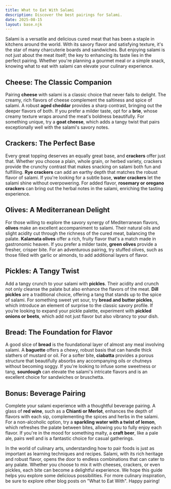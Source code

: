 ```yaml
---
title: What to Eat With Salami
description: Discover the best pairings for Salami.
date: 2025-08-15
layout: base.njk
---
```


Salami is a versatile and delicious cured meat that has been a staple in kitchens around the world. With its savory flavor and satisfying texture, it's the star of many charcuterie boards and sandwiches. But enjoying salami is not just about the meat itself; the key to enhancing its taste lies in the perfect pairing. Whether you're planning a gourmet meal or a simple snack, knowing what to eat with salami can elevate your culinary experience.

## **Cheese: The Classic Companion**

Pairing **cheese** with salami is a classic choice that never fails to delight. The creamy, rich flavors of cheese complement the saltiness and spice of salami. A robust **aged cheddar** provides a sharp contrast, bringing out the deeper flavors of both. If you prefer a milder taste, opt for a **brie**, whose creamy texture wraps around the meat's boldness beautifully. For something unique, try a **goat cheese**, which adds a tangy twist that pairs exceptionally well with the salami's savory notes.

## **Crackers: The Perfect Base**

Every great topping deserves an equally great base, and **crackers** offer just that. Whether you choose a plain, whole grain, or herbed variety, crackers provide the crunchy contrast that makes snacking on salami both fun and fulfilling. **Rye crackers** can add an earthy depth that matches the robust flavor of salami. If you're looking for a subtle base, **water crackers** let the salami shine without overpowering. For added flavor, **rosemary or oregano crackers** can bring out the herbal notes in the salami, enriching the tasting experience.

## **Olives: A Mediterranean Delight**

For those willing to explore the savory synergy of Mediterranean flavors, **olives** make an excellent accompaniment to salami. Their natural oils and slight acidity cut through the richness of the cured meat, balancing the palate. **Kalamata olives** offer a rich, fruity flavor that's a match made in gastronomic heaven. If you prefer a milder taste, **green olives** provide a fresher, crisper bite. For an adventurous pairing, try stuffed olives, such as those filled with garlic or almonds, to add additional layers of flavor.

## **Pickles: A Tangy Twist**

Add a tangy crunch to your salami with **pickles**. Their acidity and crunch not only cleanse the palate but also enhance the flavors of the meat. **Dill pickles** are a traditional choice, offering a tang that stands up to the spice of salami. For something sweet yet sour, try **bread and butter pickles**, which introduce an element of surprise to the classic savory profile. If you’re looking to expand your pickle palette, experiment with **pickled onions or beets**, which add not just flavor but also vibrancy to your dish.

## **Bread: The Foundation for Flavor**

A good slice of **bread** is the foundational layer of almost any meal involving salami. A **baguette** offers a chewy, robust basis that can handle thick slathers of mustard or oil. For a softer bite, **ciabatta** provides a porous structure that beautifully absorbs any accompanying oils or chutneys without becoming soggy. If you're looking to infuse some sweetness or tang, **sourdough** can elevate the salami's intricate flavors and is an excellent choice for sandwiches or bruschetta.

## **Bonus: Beverage Pairing**

Complete your salami experience with a thoughtful beverage pairing. A glass of **red wine**, such as a **Chianti or Merlot**, enhances the depth of flavors with each sip, complementing the spices and herbs in the salami. For a non-alcoholic option, try a **sparkling water with a twist of lemon**, which refreshes the palate between bites, allowing you to fully enjoy each flavor. If you're in the mood for something malty, a **craft beer**, like a pale ale, pairs well and is a fantastic choice for casual gatherings.

In the world of culinary arts, understanding how to pair foods is just as important as learning techniques and recipes. Salami, with its rich heritage and robust flavor, opens the door to endless combinations that can cater to any palate. Whether you choose to mix it with cheeses, crackers, or even pickles, each bite can become a delightful experience. We hope this guide helps you explore some delicious possibilities. For more culinary inspiration, be sure to explore other blog posts on "What to Eat With". Happy pairing!